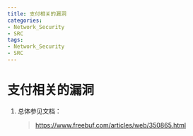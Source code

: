 ```yaml
---
title: 支付相关的漏洞
categories:
- Network_Security
- SRC
tags:
- Network_Security
- SRC
---
```


# 支付相关的漏洞

1. 总体参见文档：

    > https://www.freebuf.com/articles/web/350865.html